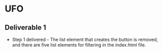 # UFO

## Deliverable 1
* Step 1 delivered - The list element that creates the button is removed, and there are five list elements for filtering in the index.html file. 
